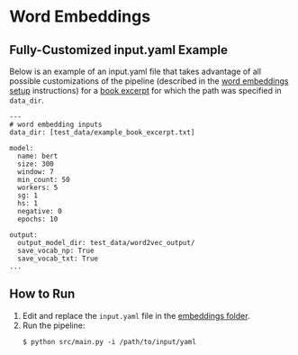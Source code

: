 
# Word Embeddings

## Fully-Customized input.yaml Example

Below is an example of an input.yaml file that takes advantage of all possible customizations of the pipeline (described in the [word embeddings setup](https://github.com/miielab/miienlp/blob/main/documentation/user_documentation/wordEmbeddings.md) instructions) for a [book excerpt](https://github.com/miielab/miienlp/blob/main/examples/test_data/example_book_excerpt.txt) for which the path was specified in `data_dir`.

```
---
# word embedding inputs
data_dir: [test_data/example_book_excerpt.txt]

model:
  name: bert
  size: 300
  window: 7
  min_count: 50
  workers: 5
  sg: 1
  hs: 1
  negative: 0
  epochs: 10

output:
  output_model_dir: test_data/word2vec_output/
  save_vocab_np: True
  save_vocab_txt: True
...
``` 

## How to Run

1. Edit and replace the `input.yaml` file in the [embeddings folder](https://github.com/miielab/miienlp/tree/main/miienlp/embeddings/input_yamls).
2. Run the pipeline:
    ```
    $ python src/main.py -i /path/to/input/yaml
    ```
